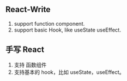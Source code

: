 ## React-Write

1. support function component.
2. support basic Hook, like useState useEffect.

## 手写 React

1. 支持 函数组件
2. 支持基本的 hook，比如 useState，useEffect。
